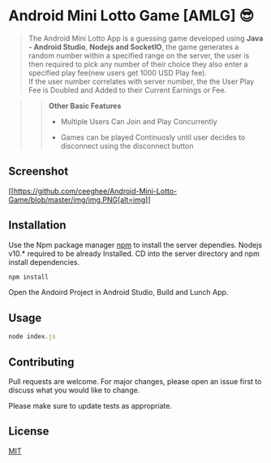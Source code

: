 # Android Mini Lotto Game [AMLG] :sunglasses:

>The Android Mini Lotto App is a guessing game developed using **Java - Android Studio**, **Nodejs and SocketIO**, the game generates a random number within a specified range on the server, the user is then required to pick any number of their choice they also enter a specified play fee(new users get 1000 USD Play fee). <br/>
> If the user number correlates with server number, the the User Play Fee is Doubled and Added to their Current Earnings or Fee. <br/>

>>**Other Basic Features** 
	<ul>
	<li><p>Multiple Users Can Join and Play Concurrently</p></li>
	<li><p>Games can be played Continuosly until user decides to disconnect using the disconnect button </p></li>
	</ul>


## Screenshot

[[https://github.com/ceeghee/Android-Mini-Lotto-Game/blob/master/img/img.PNG[alt=img]]


## Installation

Use the Npm package manager [npm](https://www.npmjs.com/) to install the server dependies. Nodejs v10.* required to be already Installed. CD into the server directory and npm install dependencies.

```bash
npm install 
```
Open the Andoird Project in Android Studio, Build and Lunch App.

## Usage

```javascript
node index.js
```

## Contributing
Pull requests are welcome. For major changes, please open an issue first to discuss what you would like to change.

Please make sure to update tests as appropriate.

## License
[MIT](https://choosealicense.com/licenses/mit/)